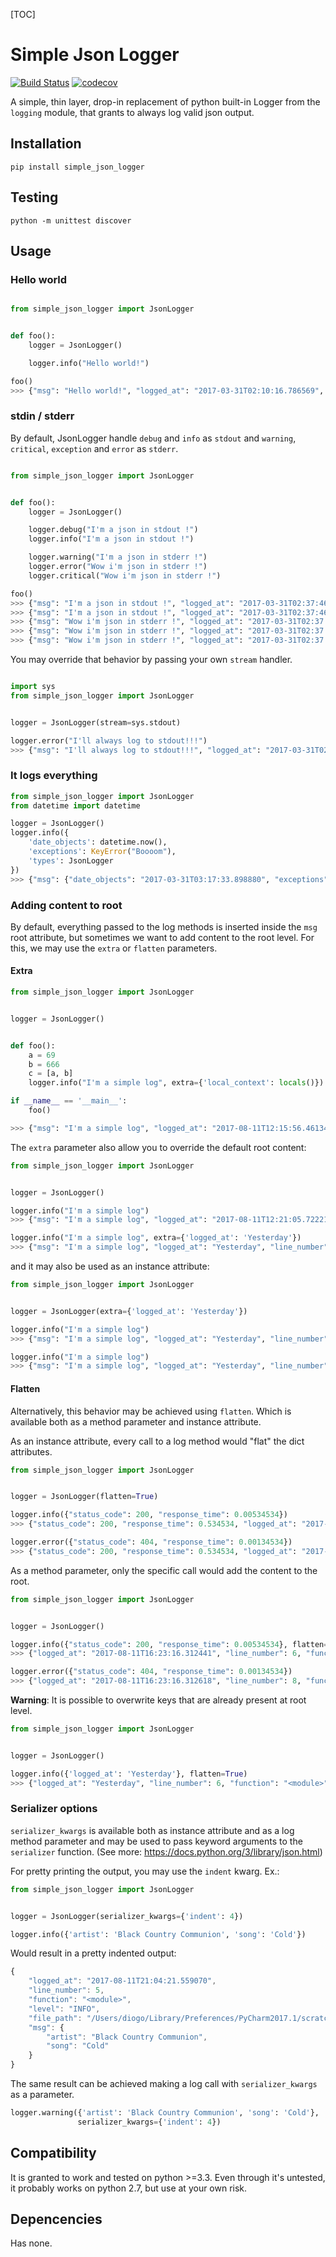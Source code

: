 [TOC]

# Simple Json Logger
[![Build Status](https://travis-ci.org/diogommartins/simple_json_logger.svg?branch=master)](https://travis-ci.org/diogommartins/simple_json_logger)
[![codecov](https://codecov.io/gh/diogommartins/simple_json_logger/branch/master/graph/badge.svg)](https://codecov.io/gh/diogommartins/simple_json_logger)

A simple, thin layer, drop-in replacement of python built-in Logger from
the `logging` module, that grants to always log valid json output.

## Installation

`pip install simple_json_logger`

## Testing

`python -m unittest discover`

## Usage

### Hello world

``` python

from simple_json_logger import JsonLogger


def foo():
    logger = JsonLogger()

    logger.info("Hello world!")

foo()
>>> {"msg": "Hello world!", "logged_at": "2017-03-31T02:10:16.786569", "line_number": 6, "function": "foo", "level": "INFO", "file_path": "/Volumes/partition2/Users/diogo/PycharmProjects/simple_json_logger/bla.py"}
```


### stdin / stderr

By default, JsonLogger handle `debug` and `info` as `stdout` and
 `warning`, `critical`, `exception` and `error` as `stderr`.

``` python

from simple_json_logger import JsonLogger


def foo():
    logger = JsonLogger()

    logger.debug("I'm a json in stdout !")
    logger.info("I'm a json in stdout !")

    logger.warning("I'm a json in stderr !")
    logger.error("Wow i'm json in stderr !")
    logger.critical("Wow i'm json in stderr !")

foo()
>>> {"msg": "I'm a json in stdout !", "logged_at": "2017-03-31T02:37:46.616014", "line_number": 7, "function": "foo", "level": "DEBUG", "file_path": "/Volumes/partition2/Users/diogo/PycharmProjects/simple_json_logger/bla.py"}
>>> {"msg": "I'm a json in stdout !", "logged_at": "2017-03-31T02:37:46.616145", "line_number": 8, "function": "foo", "level": "INFO", "file_path": "/Volumes/partition2/Users/diogo/PycharmProjects/simple_json_logger/bla.py"}
>>> {"msg": "Wow i'm json in stderr !", "logged_at": "2017-03-31T02:37:46.616225", "line_number": 9, "function": "foo", "level": "WARNING", "file_path": "/Volumes/partition2/Users/diogo/PycharmProjects/simple_json_logger/bla.py"}
>>> {"msg": "Wow i'm json in stderr !", "logged_at": "2017-03-31T02:37:46.616298", "line_number": 11, "function": "foo", "level": "ERROR", "file_path": "/Volumes/partition2/Users/diogo/PycharmProjects/simple_json_logger/bla.py"}
>>> {"msg": "Wow i'm json in stderr !", "logged_at": "2017-03-31T02:37:46.616369", "line_number": 12, "function": "foo", "level":  "CRITICAL", "file_path": "/Volumes/partition2/Users/diogo/PycharmProjects/simple_json_logger/bla.py"}
```

 You may override that behavior by passing your own `stream` handler.

 ``` python

 import sys
 from simple_json_logger import JsonLogger


 logger = JsonLogger(stream=sys.stdout)

 logger.error("I'll always log to stdout!!!")
 >>> {"msg": "I'll always log to stdout!!!", "logged_at": "2017-03-31T02:43:44.883072", "line_number": 5, "function": "<module>", "level": "ERROR", "file_path": "/Volumes/partition2/Users/diogo/PycharmProjects/simple_json_logger/bla.py"}

 ```

### It logs everything

``` python
from simple_json_logger import JsonLogger
from datetime import datetime

logger = JsonLogger()
logger.info({
    'date_objects': datetime.now(),
    'exceptions': KeyError("Boooom"),
    'types': JsonLogger
})
>>> {"msg": {"date_objects": "2017-03-31T03:17:33.898880", "exceptions": "Exception: 'Boooom'", "types": "<class 'simple_json_logger.logger.JsonLogger'>"}, "logged_at": "2017-03-31T03:17:33.900136", "line_number": 8, "function": "<module>", "level": "INFO", "file_path": "/Volumes/partition2/Users/diogo/PycharmProjects/simple_json_logger/bla.py"}
```

### Adding content to root

By default, everything passed to the log methods is inserted inside
the `msg` root attribute, but sometimes we want to add content to the root level.
For this, we may use the `extra` or `flatten` parameters.

#### Extra

``` python
from simple_json_logger import JsonLogger


logger = JsonLogger()


def foo():
    a = 69
    b = 666
    c = [a, b]
    logger.info("I'm a simple log", extra={'local_context': locals()})

if __name__ == '__main__':
    foo()

>>> {"msg": "I'm a simple log", "logged_at": "2017-08-11T12:15:56.461348", "line_number": 11, "function": "foo", "level": "INFO", "path": "/Users/diogo/PycharmProjects/simple_json_logger/bla.py", "local_context": {"c": [69, 666], "b": 666, "a": 69}}
```

The `extra` parameter also allow you to override the default root content:

``` python
from simple_json_logger import JsonLogger


logger = JsonLogger()

logger.info("I'm a simple log")
>>> {"msg": "I'm a simple log", "logged_at": "2017-08-11T12:21:05.722216", "line_number": 5, "function": "<module>", "level": "INFO", "path": "/Users/diogo/PycharmProjects/simple_json_logger/bla.py"}

logger.info("I'm a simple log", extra={'logged_at': 'Yesterday'})
>>> {"msg": "I'm a simple log", "logged_at": "Yesterday", "line_number": 6, "function": "<module>", "level": "INFO", "path": "/Users/diogo/PycharmProjects/simple_json_logger/bla.py"}
```

and it may also be used as an instance attribute:

``` python
from simple_json_logger import JsonLogger


logger = JsonLogger(extra={'logged_at': 'Yesterday'})

logger.info("I'm a simple log")
>>> {"msg": "I'm a simple log", "logged_at": "Yesterday", "line_number": 6, "function": "<module>", "level": "INFO", "path": "/Users/diogo/PycharmProjects/simple_json_logger/bla.py"}

logger.info("I'm a simple log")
>>> {"msg": "I'm a simple log", "logged_at": "Yesterday", "line_number": 6, "function": "<module>", "level": "INFO", "path": "/Users/diogo/PycharmProjects/simple_json_logger/bla.py"}
```

#### Flatten

Alternatively, this behavior may be achieved using `flatten`. Which is
available both as a method parameter and instance attribute.

As an instance attribute, every call to a log method would "flat" the dict attributes.

``` python
from simple_json_logger import JsonLogger


logger = JsonLogger(flatten=True)

logger.info({"status_code": 200, "response_time": 0.00534534})
>>> {"status_code": 200, "response_time": 0.534534, "logged_at": "2017-08-11T16:18:58.446985", "line_number": 6, "function": "<module>", "level": "INFO", "path": "/Users/diogo/PycharmProjects/simple_json_logger/bla.py"}

logger.error({"status_code": 404, "response_time": 0.00134534})
>>> {"status_code": 200, "response_time": 0.534534, "logged_at": "2017-08-11T16:18:58.446986", "line_number": 6, "function": "<module>", "level": "INFO", "path": "/Users/diogo/PycharmProjects/simple_json_logger/bla.py"}
```

As a method parameter, only the specific call would add the content to the root.

``` python
from simple_json_logger import JsonLogger


logger = JsonLogger()

logger.info({"status_code": 200, "response_time": 0.00534534}, flatten=True)
>>> {"logged_at": "2017-08-11T16:23:16.312441", "line_number": 6, "function": "<module>", "level": "INFO", "path": "/Users/diogo/PycharmProjects/simple_json_logger/bla.py", "status_code": 200, "response_time": 0.00534534}

logger.error({"status_code": 404, "response_time": 0.00134534})
>>> {"logged_at": "2017-08-11T16:23:16.312618", "line_number": 8, "function": "<module>", "level": "ERROR", "path": "/Users/diogo/PycharmProjects/simple_json_logger/bla.py", "msg": {"status_code": 404, "response_time": 0.00134534}}
```

**Warning**: It is possible to overwrite keys that are already present at root level.

``` python
from simple_json_logger import JsonLogger


logger = JsonLogger()

logger.info({'logged_at': 'Yesterday'}, flatten=True)
>>> {"logged_at": "Yesterday", "line_number": 6, "function": "<module>", "level": "INFO", "path": "/Users/diogo/PycharmProjects/simple_json_logger/bla.py"}
```

### Serializer options

`serializer_kwargs` is available both as instance attribute and as
a log method parameter and may be used to pass keyword arguments to the
`serializer` function. (See more: https://docs.python.org/3/library/json.html)

For pretty printing the output, you may use the `indent` kwarg. Ex.:

```python
from simple_json_logger import JsonLogger


logger = JsonLogger(serializer_kwargs={'indent': 4})

logger.info({'artist': 'Black Country Communion', 'song': 'Cold'})

```
Would result in a pretty indented output:

``` javascript
{
    "logged_at": "2017-08-11T21:04:21.559070",
    "line_number": 5,
    "function": "<module>",
    "level": "INFO",
    "file_path": "/Users/diogo/Library/Preferences/PyCharm2017.1/scratches/scratch_32.py",
    "msg": {
        "artist": "Black Country Communion",
        "song": "Cold"
    }
}
```

The same result can be achieved making a log call with `serializer_kwargs`
as a parameter.

```python
logger.warning({'artist': 'Black Country Communion', 'song': 'Cold'},
               serializer_kwargs={'indent': 4})
```


## Compatibility

It is granted to work and tested on python >=3.3. Even through it's
untested, it probably works on python 2.7, but use at your own risk.

## Depencencies

Has none.
